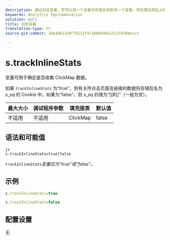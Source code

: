 ```yaml
---
description: 通过动态变量，您可以将一个变量中的值复制到另一个变量，而无需在网站上的图像请求中多次键入完整的值。
keywords: Analytics Implementation
solution: null
title: 动态变量
translation-type: ht
source-git-commit: 16ba0b12e0f70112f4c10804d0a13c278388ecc2

---
```



# s.trackInlineStats

 变量可用于确定是否收集 ClickMap 数据。

如果 *`trackInlineStats`* 为“true”，则有关所点击页面及链接的数据将存储在名为 s_sq 的 Cookie 中。如果为“false”，则 s_sq 的值为“[[B]]”（一般为空）。

| 最大大小 | 调试程序参数 | 填充报表 | 默认值 |
|---|---|---|---|
| 不适用 | 不适用 | ClickMap | false |

## 语法和可能值

```
js
s.trackInlineStats=true|false
```

*`trackInlineStats`变量应为“true”或“false”。*

## 示例

```js
s.trackInlineStats=true
```

```js
s.trackInlineStats=false
```

## 配置设置

无
